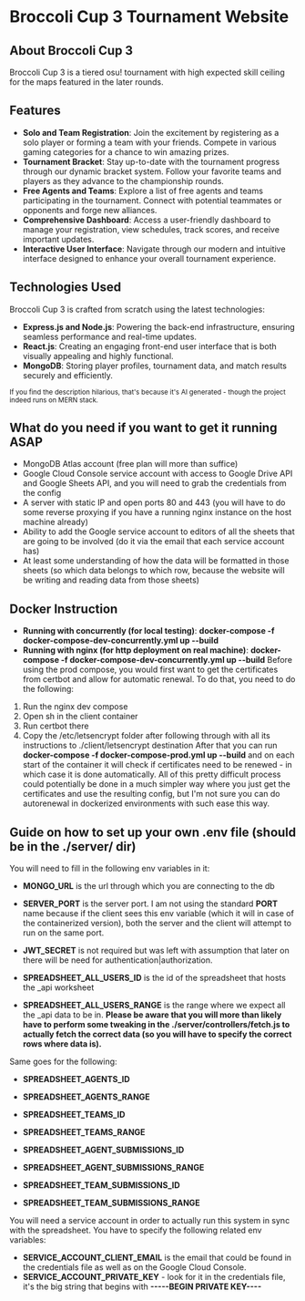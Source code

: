 # Broccoli Cup 3 Tournament Website

## About Broccoli Cup 3

Broccoli Cup 3 is a tiered osu! tournament with high expected skill ceiling for the maps featured in the later rounds. 

## Features

- **Solo and Team Registration**: Join the excitement by registering as a solo player or forming a team with your friends. Compete in various gaming categories for a chance to win amazing prizes.
- **Tournament Bracket**: Stay up-to-date with the tournament progress through our dynamic bracket system. Follow your favorite teams and players as they advance to the championship rounds.
- **Free Agents and Teams**: Explore a list of free agents and teams participating in the tournament. Connect with potential teammates or opponents and forge new alliances.
- **Comprehensive Dashboard**: Access a user-friendly dashboard to manage your registration, view schedules, track scores, and receive important updates.
- **Interactive User Interface**: Navigate through our modern and intuitive interface designed to enhance your overall tournament experience.

## Technologies Used

Broccoli Cup 3 is crafted from scratch using the latest technologies:

- **Express.js and Node.js**: Powering the back-end infrastructure, ensuring seamless performance and real-time updates.
- **React.js**: Creating an engaging front-end user interface that is both visually appealing and highly functional.
- **MongoDB**: Storing player profiles, tournament data, and match results securely and efficiently.


<small>If you find the description hilarious, that's because it's AI generated - though the project indeed runs on MERN stack.</small>

## What do you need if you want to get it running ASAP
- MongoDB Atlas account (free plan will more than suffice)
- Google Cloud Console service account with access to Google Drive API and Google Sheets API, and you will need to grab the credentials from the config
- A server with static IP and open ports 80 and 443 (you will have to do some reverse proxying if you have a running nginx instance on the host machine already)
- Ability to add the Google service account to editors of all the sheets that are going to be involved (do it via the email that each service account has)
- At least some understanding of how the data will be formatted in those sheets (so which data belongs to which row, because the website will be writing and reading data from those sheets)



## Docker Instruction
- **Running with concurrently (for local testing)**: **docker-compose -f docker-compose-dev-concurrently.yml up --build**
- **Running with nginx (for http deployment on real machine)**: **docker-compose -f docker-compose-dev-concurrently.yml up --build**
Before using the prod compose, you would first want to get the certificates from certbot and allow for automatic renewal. To do that, you need to do the following:
1. Run the nginx dev compose
2. Open sh in the client container
3. Run certbot there
4. Copy the /etc/letsencrypt folder after following through with all its instructions to ./client/letsencrypt destination
After that you can run **docker-compose -f docker-compose-prod.yml up --build** and on each start of the container it will check if certificates need to be renewed - in which case it is done automatically. 
All of this pretty difficult process could potentially be done in a much simpler way where you just get the certificates and use the resulting config, but I'm not sure you can do autorenewal in dockerized environments with such ease this way.


## Guide on how to set up your own .env file (should be in the ./server/ dir)
You will need to fill in the following env variables in it:
- **MONGO_URL** is the url through which you are connecting to the db
- **SERVER_PORT** is the server port. I am not using the standard **PORT** name because if the client sees this env variable (which it will in case of the containerized version), both the server and the client will attempt to run on the same port.
- **JWT_SECRET** is not required but was left with assumption that later on there will be need for authentication|authorization. 

- **SPREADSHEET_ALL_USERS_ID** is the id of the spreadsheet that hosts the _api worksheet
- **SPREADSHEET_ALL_USERS_RANGE** is the range where we expect all the _api data to be in. **Please be aware that you will more than likely have to perform some tweaking in the ./server/controllers/fetch.js to actually fetch the correct data (so you will have to specify the correct rows where data is).**

Same goes for the following:
- **SPREADSHEET_AGENTS_ID**
- **SPREADSHEET_AGENTS_RANGE**

- **SPREADSHEET_TEAMS_ID**
- **SPREADSHEET_TEAMS_RANGE**

- **SPREADSHEET_AGENT_SUBMISSIONS_ID**
- **SPREADSHEET_AGENT_SUBMISSIONS_RANGE**

- **SPREADSHEET_TEAM_SUBMISSIONS_ID**
- **SPREADSHEET_TEAM_SUBMISSIONS_RANGE**

You will need a service account in order to actually run this system in sync with the spreadsheet. You have to specify the following related env variables:
- **SERVICE_ACCOUNT_CLIENT_EMAIL** is the email that could be found in the credentials file as well as on the Google Cloud Console.
- **SERVICE_ACCOUNT_PRIVATE_KEY** - look for it in the credentials file, it's the big string that begins with **-----BEGIN PRIVATE KEY----**